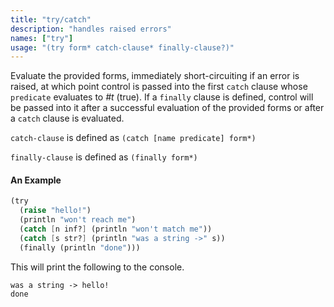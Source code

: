 ```yaml
---
title: "try/catch"
description: "handles raised errors"
names: ["try"]
usage: "(try form* catch-clause* finally-clause?)"
---
```


Evaluate the provided forms, immediately short-circuiting if an error is raised, at which point control is passed into the first `catch` clause whose `predicate` evaluates to _#t_ (true). If a `finally` clause is defined, control will be passed into it after a successful evaluation of the provided forms or after a `catch` clause is evaluated.

`catch-clause` is defined as `(catch [name predicate] form*)`

`finally-clause` is defined as `(finally form*)`

#### An Example

```scheme
(try
  (raise "hello!")
  (println "won't reach me")
  (catch [n inf?] (println "won't match me"))
  (catch [s str?] (println "was a string ->" s))
  (finally (println "done")))
```

This will print the following to the console.

```
was a string -> hello!
done
```
